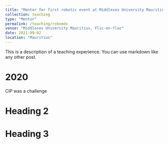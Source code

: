 ```yaml
---
title: "Mentor for first robotic event at Middlesex University Mauritius"
collection: teaching
type: "Mentor"
permalink: /teaching/robomdx
venue: "Middlesex University Mauritius, Flic-en-flac"
date: 2021-09-02
location: "Mauritius"
---
```

This is a description of a teaching experience. You can use markdown like any other post.

2020
======
CIP was a challenge 

Heading 2
======

Heading 3
======